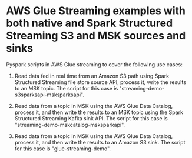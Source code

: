 # AWS Glue Streaming examples with both native and Spark Structured Streaming S3 and MSK sources and sinks

Pyspark scripts in AWS Glue streaming to cover the following use cases:

1. Read data fed in real time from an Amazon S3 path using Spark Structured Streaming file store source API, process it, write the results to an MSK topic. The script for this case is "streaming-demo-s3sparksapi-msksparksapi".

2. Read data from a topic in MSK using the AWS Glue Data Catalog, process it, and then write the results to an MSK topic using the Spark Structured Streaming Kafka sink API. The script for this case is "streaming-demo-mskcatalog-msksparkapi".

3. Read data from a topic in MSK using the AWS Glue Data Catalog, process it, and then write the results to an Amazon S3 sink. The script for this case is "glue-streaming-demo".
